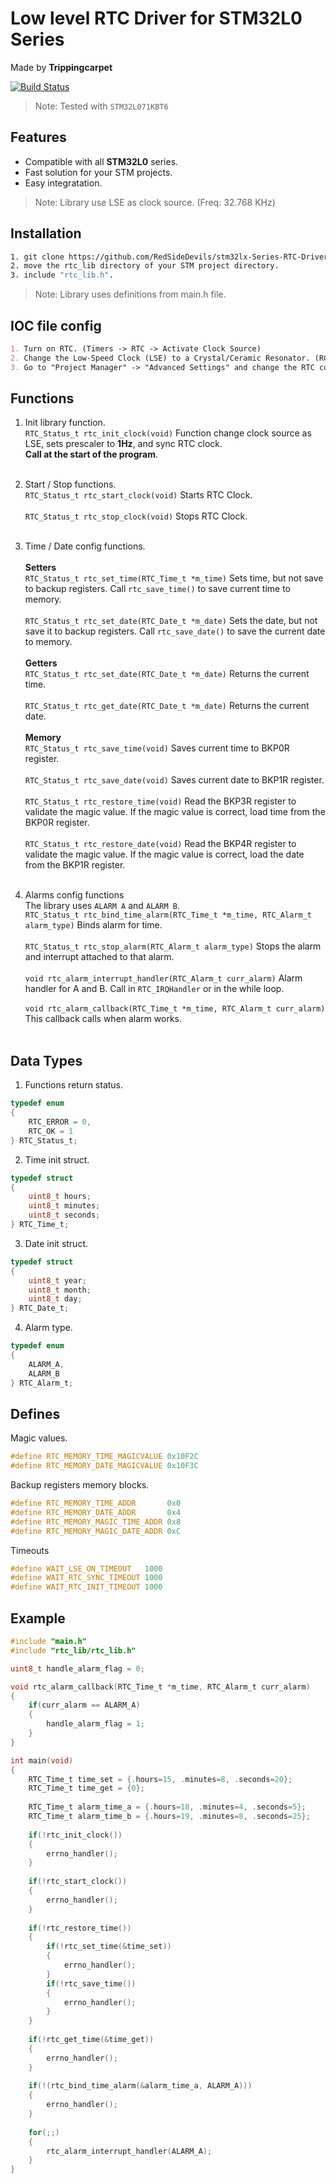 # Low level RTC Driver for STM32L0 Series 
Made by **Trippingcarpet** 

[![Build Status](https://app.travis-ci.com/microsoft/DynamicProto-JS.svg?branch=master)](https://github.com/RedSideDevils/dma_driver_for_stm32/releases/tag/V1.0.0) 
> Note: Tested with `STM32L071KBT6`

## Features
- Compatible with all **STM32L0** series.
- Fast solution for your STM projects.
- Easy integratation.
 
> Note: Library use LSE as clock source. (Freq: 32.768 KHz)

## Installation

``` sh
1. git clone https://github.com/RedSideDevils/stm32lx-Series-RTC-Driver.git
2. move the rtc_lib directory of your STM project directory.
3. include "rtc_lib.h".
```

> Note: Library uses definitions from main.h file. 



## IOC file config

```md
1. Turn on RTC. (Timers -> RTC -> Activate Clock Source)
2. Change the Low-Speed Clock (LSE) to a Crystal/Ceramic Resonator. (RCC Section)
3. Go to "Project Manager" -> "Advanced Settings" and change the RTC code generator to LL.
```

## Functions

1. Init library function.  <br/>
`RTC_Status_t rtc_init_clock(void)` Function change clock source as LSE, sets prescaler to **1Hz**, and sync RTC clock.  <br/>
**Call at the start of the program**.  <br/><br/>
2. Start / Stop functions.  <br/>
`RTC_Status_t rtc_start_clock(void)` Starts RTC Clock.  <br/><br/>
`RTC_Status_t rtc_stop_clock(void)` Stops RTC Clock.  <br/><br/>
3. Time / Date config functions.  <br/><br/>
**Setters**  <br/>
`RTC_Status_t rtc_set_time(RTC_Time_t *m_time)` Sets time, but not save to backup registers. Call `rtc_save_time()` to save current time to memory.  <br/><br/>
`RTC_Status_t rtc_set_date(RTC_Date_t *m_date)` Sets the date, but not save it to backup registers. Call `rtc_save_date()` to save the current date to memory.  <br/><br/>
**Getters**  <br/>
`RTC_Status_t rtc_set_date(RTC_Date_t *m_date)` Returns the current time.  <br/><br/>
`RTC_Status_t rtc_get_date(RTC_Date_t *m_date)` Returns the current date.  <br/><br/>
**Memory**  <br/>
`RTC_Status_t rtc_save_time(void)` Saves current time to BKP0R register.  <br/><br/>
`RTC_Status_t rtc_save_date(void)` Saves current date to BKP1R register.  <br/><br/>
`RTC_Status_t rtc_restore_time(void)` Read the BKP3R register to validate the magic value. If the magic value is correct, load time from the BKP0R register.   <br/><br/>
`RTC_Status_t rtc_restore_date(void)` Read the BKP4R register to validate the magic value. If the magic value is correct, load the date from the BKP1R register.   <br/><br/>

4. Alarms config functions  <br/>
The library uses `ALARM A` and `ALARM B`.  <br/>
`RTC_Status_t rtc_bind_time_alarm(RTC_Time_t *m_time, RTC_Alarm_t alarm_type)` Binds alarm for time.  <br/><br/>
`RTC_Status_t rtc_stop_alarm(RTC_Alarm_t alarm_type)` Stops the alarm and interrupt attached to that alarm.  <br/><br/>
`void rtc_alarm_interrupt_handler(RTC_Alarm_t curr_alarm)` Alarm handler for A and B. Call in `RTC_IRQHandler` or in the while loop.  <br/><br/>
`void rtc_alarm_callback(RTC_Time_t *m_time, RTC_Alarm_t curr_alarm)` This callback calls when alarm works.  <br/><br/>

## Data Types <br/>
1. Functions return status. <br/>
```C
typedef enum
{
	RTC_ERROR = 0,
	RTC_OK = 1
} RTC_Status_t;
```
2. Time init struct.  <br/>
```C 
typedef struct
{
	uint8_t hours;
	uint8_t minutes;
	uint8_t seconds;
} RTC_Time_t;
```
3. Date init struct.  <br/>
```C  
typedef struct
{
	uint8_t year;
	uint8_t month;
	uint8_t day;
} RTC_Date_t;
```
4. Alarm type.  <br/>
```C 
typedef enum
{
	ALARM_A,
	ALARM_B
} RTC_Alarm_t;
```
## Defines  <br/>
Magic values.  <br/>
```C
#define RTC_MEMORY_TIME_MAGICVALUE 0x10F2C
#define RTC_MEMORY_DATE_MAGICVALUE 0x10F3C
```
Backup registers memory blocks.  <br/>
```C
#define RTC_MEMORY_TIME_ADDR 	   0x0
#define RTC_MEMORY_DATE_ADDR 	   0x4
#define RTC_MEMORY_MAGIC_TIME_ADDR 0x8
#define RTC_MEMORY_MAGIC_DATE_ADDR 0xC
```
Timeouts  <br/>
```C
#define WAIT_LSE_ON_TIMEOUT	  1000
#define WAIT_RTC_SYNC_TIMEOUT 1000
#define WAIT_RTC_INIT_TIMEOUT 1000
```

## Example 
```C
#include "main.h"
#include "rtc_lib/rtc_lib.h"

uint8_t handle_alarm_flag = 0;

void rtc_alarm_callback(RTC_Time_t *m_time, RTC_Alarm_t curr_alarm)
{
    if(curr_alarm == ALARM_A)
    {
        handle_alarm_flag = 1;
    }
}

int main(void)
{
	RTC_Time_t time_set = {.hours=15, .minutes=8, .seconds=20};
	RTC_Time_t time_get = {0};
	
	RTC_Time_t alarm_time_a = {.hours=18, .minutes=4, .seconds=5};
	RTC_Time_t alarm_time_b = {.hours=19, .minutes=8, .seconds=25};
	
	if(!rtc_init_clock())
	{
		errno_handler();
	}
	
	if(!rtc_start_clock())
	{
		errno_handler();
	}
	
	if(!rtc_restore_time())
	{
		if(!rtc_set_time(&time_set))
		{
			errno_handler();
		}
		if(!rtc_save_time())
		{
			errno_handler();
		}
	}
	
	if(!rtc_get_time(&time_get))
	{
		errno_handler();
	}
	
	if(!(rtc_bind_time_alarm(&alarm_time_a, ALARM_A)))
	{
		errno_handler();
	}
	
	for(;;)
	{
		rtc_alarm_interrupt_handler(ALARM_A);
	}
}
```
